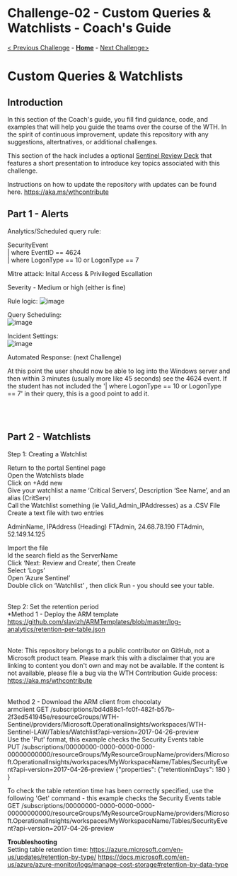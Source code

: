 # Challenge-02 - Custom Queries & Watchlists - Coach's Guide

[< Previous Challenge](./Solution-01.md) - **[Home](./README.md)** - [Next Challenge>](./Solution-03.md)

# Custom Queries & Watchlists
## Introduction
In this section of the Coach's guide, you fill find guidance, code, and examples that will help you guide the teams over the course of the WTH. 
In the spirit of continuous improvement, update this repository with any suggestions, altertnatives, or additional challenges.

This section of the hack includes a optional [Sentinel Review Deck](./Coach/Intro2Sentinel-C2.pptx?raw=true) that features a short presentation to introduce key topics associated with this challenge. 

Instructions on how to update the repository with updates can be found here. https://aka.ms/wthcontribute
</br>
## Part 1 - Alerts </br>

Analytics/Scheduled query rule: </br>

SecurityEvent </br>
| where EventID == 4624 </br>
| where LogonType == 10 or LogonType == 7 </br>

Mitre attack:  Inital Access  & Privileged Escallation

Severity - Medium or high (either is fine)

Rule logic: ![image](https://user-images.githubusercontent.com/22599225/147886476-922c546c-ec01-4b24-8fb0-c74a07083e89.png)

Query Scheduling:</br> ![image](https://user-images.githubusercontent.com/22599225/147886497-b8537733-89ef-4194-ab31-5959ffc9a888.png)

Incident Settings: </br> ![image](https://user-images.githubusercontent.com/22599225/147886542-c3c87e82-a01c-4a3b-8d5a-64b573d52067.png)

Automated Response: (next Challenge)
</br>

At this point the user should now be able to log into the Windows server and then within 3 minutes (usually more like 45 seconds) see the 4624 event.
If the student has not included the '| where LogonType == 10 or LogonType == 7' in their query, this is a good point to add it.

</br>
</br>

## Part 2 - Watchlists  </br>
     
Step 1: Creating a Watchlist </br>

Return to the portal Sentinel page</br>
Open the Watchlists blade</br>
Click on +Add new</br>
Give your watchlist a name ‘Critical Servers’, Description ‘See Name’, and an alias (CritServ)</br>
Call the Watchlist something  (ie Valid_Admin_IPAddresses)  as a .CSV File
Create a text file with two entries

AdminName, IPAddress  (Heading)
FTAdmin, 24.68.78.190
FTAdmin, 52.149.14.125



Import the file</br>
Id the search field as the ServerName</br>
Click ‘Next: Review and Create’, then Create</br>
Select ‘Logs’</br>
Open ‘Azure Sentinel’</br>
Double click on ‘Watchlist’ , then click Run  - you should see your table.</br>
</br>

Step 2: Set the retention period </br>
*Method 1 - Deploy the ARM template
https://github.com/slavizh/ARMTemplates/blob/master/log-analytics/retention-per-table.json </br> </br>

Note: This repository belongs to a public contributor on GitHub, not a Microsoft product team. Please mark this with a disclaimer that you are linking to content you don't own and may not be available. If the content is not available, please file a bug via the WTH Contribution Guide process: https://aka.ms/wthcontribute </br></br>

Method 2 - Download the ARM client from chocolaty </br>
armclient GET /subscriptions/bd4d88c1-fc0f-482f-b57b-2f3ed541945e/resourceGroups/WTH-Sentinel/providers/Microsoft.OperationalInsights/workspaces/WTH-Sentinel-LAW/Tables/Watchlist?api-version=2017-04-26-preview </br>
Use the 'Put' format, this example checks the Security Events table </br>
PUT /subscriptions/00000000-0000-0000-0000-00000000000/resourceGroups/MyResourceGroupName/providers/Microsoft.OperationalInsights/workspaces/MyWorkspaceName/Tables/SecurityEvent?api-version=2017-04-26-preview {"properties":  {"retentionInDays": 180 } }</br>

To check the table retention time has been correctly specified, use the following 'Get' command - this example checks the Security Events table </br>
GET /subscriptions/00000000-0000-0000-0000-00000000000/resourceGroups/MyResourceGroupName/providers/Microsoft.OperationalInsights/workspaces/MyWorkspaceName/Tables/SecurityEvent?api-version=2017-04-26-preview



**Troubleshooting**</br>
Setting table retention time: 
https://azure.microsoft.com/en-us/updates/retention-by-type/
https://docs.microsoft.com/en-us/azure/azure-monitor/logs/manage-cost-storage#retention-by-data-type

